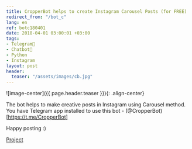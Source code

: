 ```yaml
---
title: CropperBot helps to create Instagram Carousel Posts (for FREE)
redirect_from: "/bot_c"
lang: en
ref: botc180401
date: 2018-04-01 03:00:01 +03:00
tags:
- Telegram💬
- Chatbot🤖
- Python
- Instagram
layout: post
header:
  teaser: "/assets/images/cb.jpg"
---
```


![image-center]({{ page.header.teaser }}){: .align-center}

The bot helps to make creative posts in Instagram using Carousel method. You have Telegram app installed to use this bot - (@CropperBot)[https://t.me/CropperBot]

Happy posting :)

[Project](https://github.com/akarazeevprojects/CropperBot)
